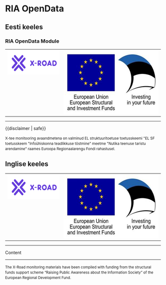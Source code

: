 # RIA OpenData

## Eesti keeles

<div class="page-header">
<h3>RIA OpenData Module</h3>
<table width="100%" border="0">
<tr>
<th align="left" valign="top"><img src="x-road.png" alt="X-tee" width="196" height="78"></th>
<th align="right" valign="top"><img src="eu.jpg" alt="Euroopa Liit Euroopa Regionaalarengu Fond | Eesti tuleviku heaks" width="356" height="206"></th>
</tr>
</table>


<hr />
<div>{{disclaimer | safe}}</div>
<div><p><small>X-tee monitooring avaandmetena on valminud EL struktuuritoetuse toetusskeemi "EL SF toetusskeem "Infoühiskonna teadlikkuse tõstmine" meetme "Nutika teenuse taristu arendamine" raames Euroopa Regionaalarengu Fondi rahastusel.</small></p>
</div>


## Inglise keeles

<div class="page-header">
<table width="100%" border="0">
<tr>
<th align="left" valign="top"><img src="x-road.png" alt="X-Road" width="196" height="78"></th>
<th align="right" valign="top"><img src="eu.jpg" alt="European Union European Regional Development Fund | Investing in your future" width="356" height="206"></th>
</tr>
</table>
</div>
<hr size="1">

Content

<hr size="1">
<div class="page-footer">
<p><small>The X-Road monitoring materials have been compiled with funding from the structural funds support scheme “Raising Public Awareness about the Information Society” of the European Regional Development Fund.</small></p>
</div>
